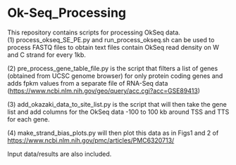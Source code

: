 # Ok-Seq_Processing

This repository contains scripts for processing OkSeq data.  
(1) process_okseq_SE_PE.py and run_process_okseq.sh can be used to process FASTQ files to obtain text files contain OkSeq read density on W and C strand for every 1kb.

(2) pre_process_gene_table_file.py is the script that filters a list of genes (obtained from UCSC genome browser) for only protein coding genes and adds fpkm values from a separate file of RNA-Seq data (https://www.ncbi.nlm.nih.gov/geo/query/acc.cgi?acc=GSE89413)

(3) add_okazaki_data_to_site_list.py is the script that will then take the gene list and add columns for the OkSeq data -100 to 100 kb around TSS and TTS for each gene.

(4) make_strand_bias_plots.py will then plot this data as in Figs1 and 2 of https://www.ncbi.nlm.nih.gov/pmc/articles/PMC6320713/

Input data/results are also included.
